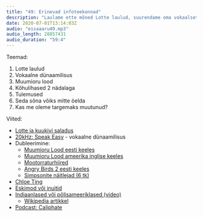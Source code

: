 ```yaml
---
title: "49: Erinevad infoteekonnad"
description: "Laulame ette mõned Lotte laulud, suurendame oma vokaalset dünaamilisust otsime väikest Myd ja arutleme, kas me oleme targemaks saanud või ei ole. Mis kõige tähtsam – avaldame kaks nädalat kestnud treeningu tulemused."
date: 2020-07-01T13:14:03Z
audio: "eisaaaru49.mp3"
audio_length: 28857431
audio_duration: "59:4"
---
```

Teemad:

  1. Lotte laulud
  2. Vokaalne dünaamilisus
  3. Muumioru lood
  4. Kõhulihased 2 nädalaga
  5. Tulemused
  6. Seda sõna võiks mitte öelda
  7. Kas me oleme targemaks muutunud?

Viited:

*   [Lotte ja kuukivi saladus](https://www.youtube.com/watch?v=iBTqCIibZFM)
*   [20kHz: Speak Easy](https://www.20k.org/episodes/speakeasy) - vokaalne dünaamilisus
*   Dubleerimine:
    *   [Muumioru Lood eesti keeles](https://vimeo.com/muumiorulood)
    *   [Muumioru Lood ameerika inglise keeles](https://www.youtube.com/watch?v=KsCZPdRNQJk&list=PLL0kUUHCSZA6VQjBcZ8TJ-tshEMyPsSt6)
    *   [Mootorraturhiired](https://www.youtube.com/watch?v=MVx3cvLtuuU)
    *   [Angry Birds 2 eesti keeles](https://www.youtube.com/watch?v=cnHGS3fWxJQ)
    *   [Simpsonite näitlejad (6 tk)](https://en.wikipedia.org/wiki/List_of_The_Simpsons_cast_members)
*   [Chloe Ting](https://www.chloeting.com)
*   [Eskimod või inuitid](https://et.wikipedia.org/wiki/Eskimod)
*   [Indiaanlased või põlisameeriklased (video)](https://youtu.be/kh88fVP2FWQ)
    *   [Wikipedia artikkel](https://www.youtube.com/watch?v=2pLT-olgUJs&feature=youtu.be)
*   [Podcast: Caliphate](https://www.nytimes.com/interactive/2018/podcasts/caliphate-isis-rukmini-callimachi.html)

